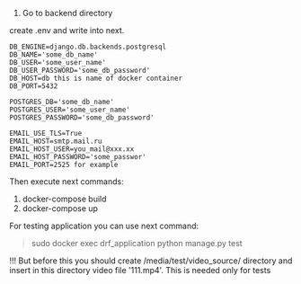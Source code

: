 1. Go to backend directory

create .env and write into next.
```
DB_ENGINE=django.db.backends.postgresql
DB_NAME='some_db_name'
DB_USER='some_user_name'
DB_USER_PASSWORD='some_db_password'
DB_HOST=db this is name of docker container
DB_PORT=5432

POSTGRES_DB='some_db_name'
POSTGRES_USER='some_user_name'
POSTGRES_PASSWORD='some_db_password'

EMAIL_USE_TLS=True
EMAIL_HOST=smtp.mail.ru
EMAIL_HOST_USER=you_mail@xxx.xx
EMAIL_HOST_PASSWORD='some_passwor'
EMAIL_PORT=2525 for example
```

Then execute next commands:
1. docker-compose build
2. docker-compose up

For testing application you can use next command:
> sudo docker exec drf_application python manage.py test
 
!!! But before this you should create /media/test/video_source/ directory and
insert in this directory video file '111.mp4'. This is needed only for tests